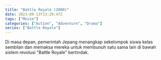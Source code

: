 ```yaml
---
title: "Battle Royale (2000)"
date: 2023-09-13T13:29:47Z
tags: ["Movie"]
categories: ["Action", "Adventure", "Drama"]
series: ["Battle Royale"]
---
```


Di masa depan, pemerintah Jepang menangkap sekelompok siswa kelas sembilan dan memaksa mereka untuk membunuh satu sama lain di bawah sistem revolusi "Battle Royale" bertindak.

  <mux-player stream-type="on-demand"
  src="https://kp3d-my.sharepoint.com/personal/ryoo_kp3d_onmicrosoft_com/_layouts/15/download.aspx?share=ERDFC8g9Fr1Jr6T670T3s5sBwYHy9sxY1rFmqeyW2I68bQ" metadata-video-title="Battle Royale (2000)" prefer-playback="mse" controls>
  </mux-player>
  
  
  <script src="https://cdn.jsdelivr.net/npm/@mux/mux-player"></script>
  
   <script id="DvSsOHT1m5Q01iiJC1M6bQ4decSlswghSe32Ug33jX3I" type="application/ld+json">
 {
  "@context": "https://schema.org/",
  "@type": "VideoObject",
  "name": "Battle Royale (2000)",
  "contentUrl": "https://stream.mux.com/DvSsOHT1m5Q01iiJC1M6bQ4decSlswghSe32Ug33jX3I.m3u8",
  "thumbnailUrl": "https://www.themoviedb.org/t/p/original/wWLgdegMARMp4tMVllLumFcdBqm.jpg?width=314&fit_mode=preserve&time=25",
  "uploadDate": "2023-09-13T13:29:47Z",
}

</script>